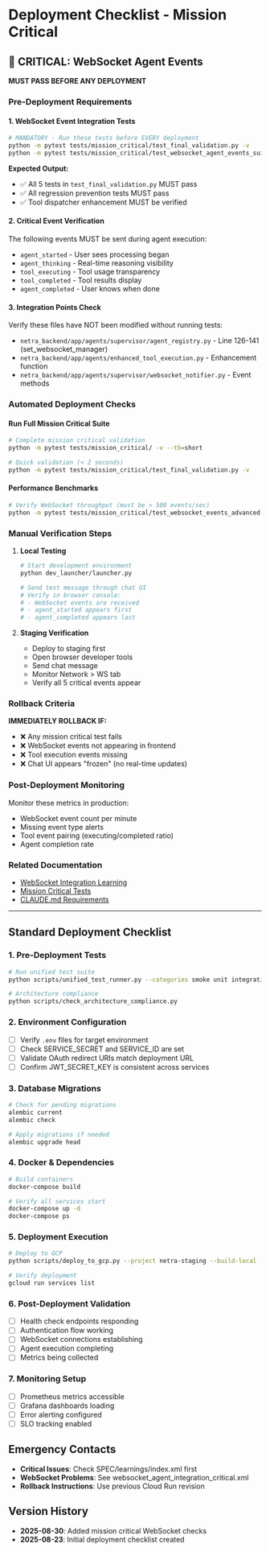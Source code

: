 # Deployment Checklist - Mission Critical

## 🚨 CRITICAL: WebSocket Agent Events

**MUST PASS BEFORE ANY DEPLOYMENT**

### Pre-Deployment Requirements

#### 1. WebSocket Event Integration Tests
```bash
# MANDATORY - Run these tests before EVERY deployment
python -m pytest tests/mission_critical/test_final_validation.py -v
python -m pytest tests/mission_critical/test_websocket_agent_events_suite.py::TestRegressionPrevention -v
```

**Expected Output:**
- ✅ All 5 tests in `test_final_validation.py` MUST pass
- ✅ All regression prevention tests MUST pass
- ✅ Tool dispatcher enhancement MUST be verified

#### 2. Critical Event Verification
The following events MUST be sent during agent execution:
- `agent_started` - User sees processing began
- `agent_thinking` - Real-time reasoning visibility
- `tool_executing` - Tool usage transparency
- `tool_completed` - Tool results display
- `agent_completed` - User knows when done

#### 3. Integration Points Check
Verify these files have NOT been modified without running tests:
- `netra_backend/app/agents/supervisor/agent_registry.py` - Line 126-141 (set_websocket_manager)
- `netra_backend/app/agents/enhanced_tool_execution.py` - Enhancement function
- `netra_backend/app/agents/supervisor/websocket_notifier.py` - Event methods

### Automated Deployment Checks

#### Run Full Mission Critical Suite
```bash
# Complete mission critical validation
python -m pytest tests/mission_critical/ -v --tb=short

# Quick validation (< 2 seconds)
python -m pytest tests/mission_critical/test_final_validation.py -v
```

#### Performance Benchmarks
```bash
# Verify WebSocket throughput (must be > 500 events/sec)
python -m pytest tests/mission_critical/test_websocket_events_advanced.py::TestPerformanceBenchmarks::test_high_frequency_event_throughput -v
```

### Manual Verification Steps

1. **Local Testing**
   ```bash
   # Start development environment
   python dev_launcher/launcher.py
   
   # Send test message through chat UI
   # Verify in browser console:
   # - WebSocket events are received
   # - agent_started appears first
   # - agent_completed appears last
   ```

2. **Staging Verification**
   - Deploy to staging first
   - Open browser developer tools
   - Send chat message
   - Monitor Network > WS tab
   - Verify all 5 critical events appear

### Rollback Criteria

**IMMEDIATELY ROLLBACK IF:**
- ❌ Any mission critical test fails
- ❌ WebSocket events not appearing in frontend
- ❌ Tool execution events missing
- ❌ Chat UI appears "frozen" (no real-time updates)

### Post-Deployment Monitoring

Monitor these metrics in production:
- WebSocket event count per minute
- Missing event type alerts
- Tool event pairing (executing/completed ratio)
- Agent completion rate

### Related Documentation

- [WebSocket Integration Learning](SPEC/learnings/websocket_agent_integration_critical.xml)
- [Mission Critical Tests](tests/mission_critical/README.md)
- [CLAUDE.md Requirements](CLAUDE.md#6-mission-critical-websocket-agent-events)

---

## Standard Deployment Checklist

### 1. Pre-Deployment Tests
```bash
# Run unified test suite
python scripts/unified_test_runner.py --categories smoke unit integration api --real-llm --env staging

# Architecture compliance
python scripts/check_architecture_compliance.py
```

### 2. Environment Configuration
- [ ] Verify `.env` files for target environment
- [ ] Check SERVICE_SECRET and SERVICE_ID are set
- [ ] Validate OAuth redirect URIs match deployment URL
- [ ] Confirm JWT_SECRET_KEY is consistent across services

### 3. Database Migrations
```bash
# Check for pending migrations
alembic current
alembic check

# Apply migrations if needed
alembic upgrade head
```

### 4. Docker & Dependencies
```bash
# Build containers
docker-compose build

# Verify all services start
docker-compose up -d
docker-compose ps
```

### 5. Deployment Execution
```bash
# Deploy to GCP
python scripts/deploy_to_gcp.py --project netra-staging --build-local

# Verify deployment
gcloud run services list
```

### 6. Post-Deployment Validation
- [ ] Health check endpoints responding
- [ ] Authentication flow working
- [ ] WebSocket connections establishing
- [ ] Agent execution completing
- [ ] Metrics being collected

### 7. Monitoring Setup
- [ ] Prometheus metrics accessible
- [ ] Grafana dashboards loading
- [ ] Error alerting configured
- [ ] SLO tracking enabled

## Emergency Contacts

- **Critical Issues**: Check SPEC/learnings/index.xml first
- **WebSocket Problems**: See websocket_agent_integration_critical.xml
- **Rollback Instructions**: Use previous Cloud Run revision

## Version History

- **2025-08-30**: Added mission critical WebSocket checks
- **2025-08-23**: Initial deployment checklist created